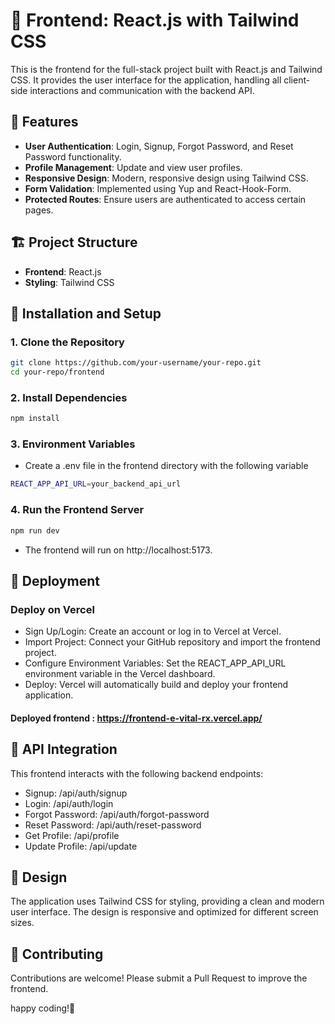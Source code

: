 # 🌟 Frontend: React.js with Tailwind CSS

This is the frontend for the full-stack project built with React.js and Tailwind CSS. It provides the user interface for the application, handling all client-side interactions and communication with the backend API.

## 🚀 Features

- **User Authentication**: Login, Signup, Forgot Password, and Reset Password functionality.
- **Profile Management**: Update and view user profiles.
- **Responsive Design**: Modern, responsive design using Tailwind CSS.
- **Form Validation**: Implemented using Yup and React-Hook-Form.
- **Protected Routes**: Ensure users are authenticated to access certain pages.

## 🏗️ Project Structure

- **Frontend**: React.js
- **Styling**: Tailwind CSS

## 📂 Installation and Setup

### 1. Clone the Repository
```bash
git clone https://github.com/your-username/your-repo.git
cd your-repo/frontend
```

### 2. Install Dependencies
```bash
npm install
```
### 3. Environment Variables
 - Create a .env file in the frontend directory with the following variable
```bash
REACT_APP_API_URL=your_backend_api_url
```
### 4. Run the Frontend Server

```bash
npm run dev
```
- The frontend will run on http://localhost:5173.

## 🚀 Deployment
 ### Deploy on Vercel
 - Sign Up/Login: Create an account or log in to Vercel at Vercel.
 - Import Project: Connect your GitHub repository and import the frontend project.
 - Configure Environment Variables: Set the REACT_APP_API_URL environment variable in the Vercel dashboard.
 - Deploy: Vercel will automatically build and deploy your frontend application.
 #### Deployed frontend  : https://frontend-e-vital-rx.vercel.app/

## 🧪 API Integration
This frontend interacts with the following backend endpoints:

- Signup: /api/auth/signup
- Login: /api/auth/login
- Forgot Password: /api/auth/forgot-password
- Reset Password: /api/auth/reset-password
- Get Profile: /api/profile
- Update Profile: /api/update

## 🎨 Design
The application uses Tailwind CSS for styling, providing a clean and modern user interface. The design is responsive and optimized for different screen sizes.

## 🤝 Contributing
Contributions are welcome! Please submit a Pull Request to improve the frontend. 

happy coding!🤝

